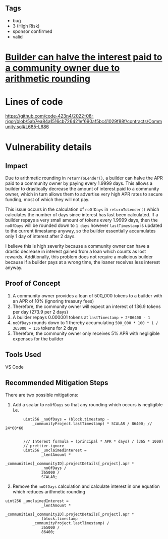## Tags

- bug
- 3 (High Risk)
- sponsor confirmed
- valid

# [Builder can halve the interest paid to a community owner due to arithmetic rounding](https://github.com/code-423n4/2022-08-rigor-findings/issues/180) 

# Lines of code

https://github.com/code-423n4/2022-08-rigor/blob/5ab7ea84a1516cb726421ef690af5bc41029f88f/contracts/Community.sol#L685-L686


# Vulnerability details

## Impact
Due to arithmetic rounding in `returnToLender()`, a builder can halve the APR paid to a community owner by paying every 1.9999 days. This allows a builder to drastically decrease the amount of interest paid to a community owner, which in turn allows them to advertise very high APR rates to secure funding, most of which they will not pay.

This issue occurs in the calculation of `noOfDays` in `returnToLender()` which calculates the number of days since interest has last been calculated. If a builder repays a very small amount of tokens every 1.9999 days, then the `noOfDays` will be rounded down to `1 days` however `lastTimestamp` is updated to the current timestamp anyway, so the builder essentially accumulates only 1 day of interest after 2 days.

I believe this is high severity because a community owner can have a drastic decrease in interest gained from a loan which counts as lost rewards. Additionally, this problem does not require a malicious builder because if a builder pays at a wrong time, the loaner receives less interest anyway.

## Proof of Concept
1. A community owner provides a loan of 500_000 tokens to a builder with an APR of 10% (ignoring treasury fees)
2. Therefore, the community owner will expect an interest of 136.9 tokens per day (273.9 per 2 days)
3. A builder repays 0.000001 tokens at `lastTimestamp + 2*86400 - 1`
4. `noOfDays` rounds down to 1 thereby accumulating `500_000 * 100 * 1 / 365000 = 136` tokens for 2 days
5. Therefore, the community owner only receives 5% APR with negligible expenses for the builder
## Tools Used
VS Code
## Recommended Mitigation Steps
There are two possible mitigations:
1. Add a scalar to `noOfDays` so that any rounding which occurs is negligible
i.e.
```solidity
        uint256 _noOfDays = (block.timestamp -
            _communityProject.lastTimestamp) * SCALAR / 86400; // 24*60*60


        /// Interest formula = (principal * APR * days) / (365 * 1000)
        // prettier-ignore
        uint256 _unclaimedInterest = 
                _lentAmount *
                _communities[_communityID].projectDetails[_project].apr *
                _noOfDays /
                365000 /
                SCALAR;
```
2. Remove the `noOfDays` calculation and calculate interest in one equation which reduces arithmetic rounding
```solidity
uint256 _unclaimedInterest = 
                _lentAmount *
                _communities[_communityID].projectDetails[_project].apr *
                (block.timestamp -
            _communityProject.lastTimestamp) /
                365000 /
                86400;
```
